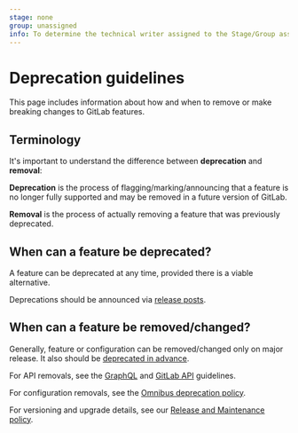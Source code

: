 ```yaml
---
stage: none
group: unassigned
info: To determine the technical writer assigned to the Stage/Group associated with this page, see https://about.gitlab.com/handbook/engineering/ux/technical-writing/#assignments
---
```


# Deprecation guidelines

This page includes information about how and when to remove or make breaking
changes to GitLab features.

## Terminology

It's important to understand the difference between **deprecation** and
**removal**:

**Deprecation** is the process of flagging/marking/announcing that a feature is no longer fully supported and may be removed in a future version of GitLab.

**Removal** is the process of actually removing a feature that was previously
deprecated.

## When can a feature be deprecated?

A feature can be deprecated at any time, provided there is a viable alternative.

Deprecations should be announced via [release posts](https://about.gitlab.com/handbook/marketing/blog/release-posts/#deprecations).

## When can a feature be removed/changed?

Generally, feature or configuration can be removed/changed only on major release.
It also should be [deprecated in advance](https://about.gitlab.com/handbook/marketing/blog/release-posts/#deprecations).

For API removals, see the [GraphQL](../../api/graphql/index.md#deprecation-and-removal-process) and [GitLab API](../../api/index.md#compatibility-guidelines) guidelines.

For configuration removals, see the [Omnibus deprecation policy](../../administration/package_information/deprecation_policy.md).

For versioning and upgrade details, see our [Release and Maintenance policy](../../policy/maintenance.md).
